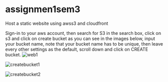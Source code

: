 # assignmen1sem3
Host a static website using awss3 and cloudfront

Sign-in to your aws account, then search for S3 in the search box, click on s3 and click on create bucket as you can see in the images below, input your bucket name, note that your bucket name has to be unique, then leave every other settings as the default, scroll down and click on CREATE bucket.
![web1](https://github.com/Adeexy/Laravel-Project/assets/151438215/66c439f5-e22e-4c81-9adc-c5fe7cf2afb2)

![createbucket1](https://github.com/Adeexy/Laravel-Project/assets/151438215/44cb79e4-b787-4113-8b58-0e9ad76e93e3)

![createbucket2](https://github.com/Adeexy/Laravel-Project/assets/151438215/5aae7487-39d1-46ab-ac39-ad5e11920f4c)
